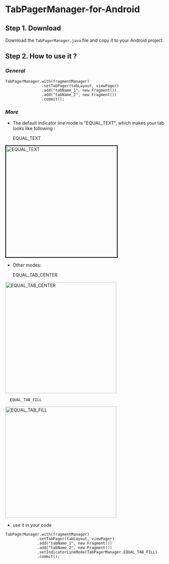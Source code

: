 # TabPagerManager-for-Android

## Step 1. Download

  Download the ```TabPagerManager.java``` file and copy it to your Android project.
  
## Step 2. How to use it ?

### ***General***
```
TabPagerManager.with(fragmentManager)
                .setTabPager(tabLayout, viewPager)
                .add("tabName_1", new Fragment())
                .add("tabName_2", new Fragment())
                .commit();
```

### ***More***

  - The default indicator line mode is "EQUAL_TEXT", which makes your tab looks like following :
  
      EQUAL_TEXT
  
  <img src="https://camo.githubusercontent.com/f20f015ed02f7ec3a86ff4159e9bd24249b6897e/687474703a2f2f7468797273692e636f6d2f74362f3636392f3135343937323938373178323839303137333735332e706e67" style="border:2px #000000 solid" width="350" alt="EQUAL_TEXT" />
  
  - Other modes:
  
      EQUAL_TAB_CENTER
  
  <img src="https://camo.githubusercontent.com/68022916b8776dd9f3d7f332cce93da5a2c360df/687474703a2f2f7468797273692e636f6d2f74362f3636392f3135343937333034373578323839303137343039342e6a7067" width="350" alt="EQUAL_TAB_CENTER" />
  
      EQUAL_TAB_FILL
  
  <img src="https://camo.githubusercontent.com/f3c4dacabc4d8eb49f38dbfec2020be0cb6725fe/687474703a2f2f7468797273692e636f6d2f74362f3636392f3135343937333035393178323839303137343039342e706e67" width="350" alt="EQUAL_TAB_FILL" />
  
 - use it in your code
  
  ```
  TabPagerManager.with(fragmentManager)
                .setTabPager(tabLayout, viewPager)
                .add("tabName_1", new Fragment())
                .add("tabName_2", new Fragment())
                .setIndicatorLineMode(TabPagerManager.EQUAL_TAB_FILL)
                .commit();
  ```
  
  
